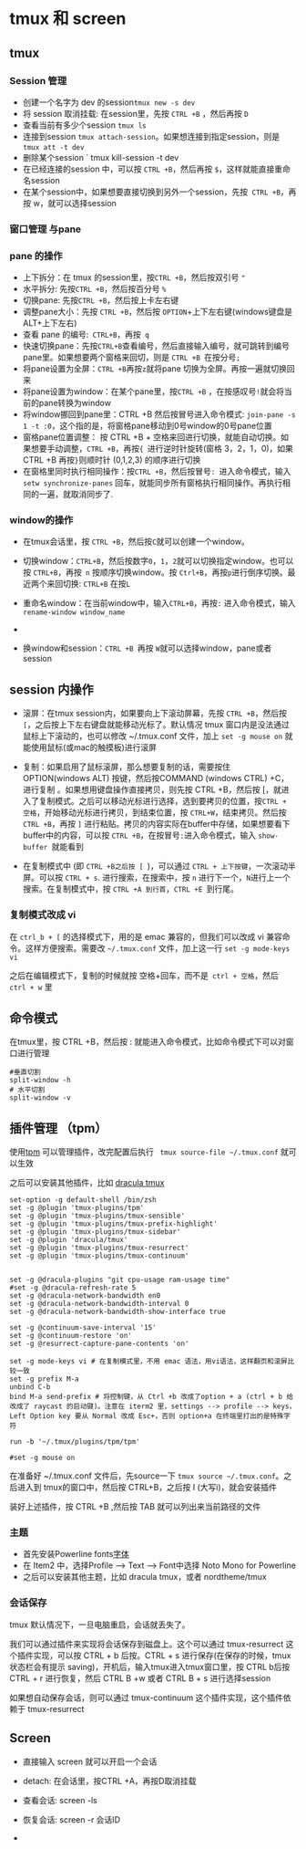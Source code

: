# tmux 和 screen

## tmux

### Session 管理

* 创建一个名字为 dev 的session` tmux new -s dev `
* 将 session 取消挂载: 在session里，先按 `CTRL +B` ，然后再按 `D`
* 查看当前有多少个session  `tmux ls `
* 连接到session ``` tmux attach-session ```。如果想连接到指定session，则是  `tmux att -t dev `
* 删除某个session ` tmux kill-session -t dev 
* 在已经连接的session 中，可以按 `CTRL +B`，然后再按 `$`，这样就能直接重命名session
* 在某个session中，如果想要直接切换到另外一个session，先按` CTRL +B`，再按 w，就可以选择session

### 窗口管理 与pane

### pane 的操作

* 上下拆分：在 tmux 的session里，按`CTRL +B`，然后按双引号 `"`
* 水平拆分: 先按`CTRL +B`，然后按百分号 `%`
* 切换pane: 先按`CTRL +B`，然后按上卡左右键
* 调整pane大小：先按 `CTRL +B`，然后按 `OPTION`+上下左右键(windows键盘是ALT+上下左右)
* 查看 pane 的编号:` CTRL+B`，再按` q`
* 快速切换pane：先按`CTRL+B`查看编号，然后直接输入编号，就可跳转到编号pane里。如果想要两个窗格来回切，则是 `CTRL +B `在按分号`;`
* 将pane设置为全屏：`CTRL +B`再按` z `就将pane 切换为全屏。再按一遍就切换回来
* 将pane设置为window：在某个pane里，按`CTRL +B` ，在按感叹号` ! `就会将当前的pane转换为window
* 将window挪回到pane里：CTRL +B 然后按冒号进入命令模式: ```join-pane -s 1 -t :0```，这个指的是，将窗格pane移动到0号window的0号pane位置
* 窗格pane位置调整： 按 CTRL +B + 空格来回进行切换，就能自动切换。如果想要手动调整，`CTRL +B`，再按`{ `进行逆时针旋转(窗格 3，2，1，0)，如果 CTRL +B 再按` } `则顺时针 (0,1,2,3) 的顺序进行切换
* 在窗格里同时执行相同操作：按`CTRL +B`，然后按冒号`: `进入命令模式，输入 ```setw synchronize-panes``` 回车，就能同步所有窗格执行相同操作。再执行相同的一遍，就取消同步了.

### window的操作

* 在tmux会话里，按 `CTRL +B`，然后按`C`就可以创建一个window。
* 切换window：`CTRL+B`，然后按数字`0`，`1`，`2`就可以切换指定window。也可以按 `CTRL+B`，再按` n` 按顺序切换window。按 `Ctrl+B`，再按`p`进行倒序切换。最近两个来回切换: `CTRL+B` 在按`L`
* 重命名window：在当前window中，输入`CTRL+B`，再按`:` 进入命令模式，输入``` rename-window window_name ``` 
* 

* 换window和session：`CTRL +B `再按 `W`就可以选择window，pane或者session

## session 内操作

* 滚屏：在tmux session内，如果要向上下滚动屏幕，先按 `CTRL +B`，然后按 `[`，之后按上下左右键盘就能移动光标了。默认情况 tmux 窗口内是没法通过鼠标上下滚动的，也可以修改 ~/.tmux.conf 文件，加上 ``` set -g mouse on ``` 就能使用鼠标(或mac的触摸板)进行滚屏

* 复制：如果启用了鼠标滚屏，那么想要复制的话，需要按住 OPTION(windows ALT) 按键，然后按COMMAND (windows CTRL) +C，进行复制 。如果想用键盘操作直接拷贝，则先按 CTRL +B，然后按 \[，就进入了复制模式。之后可以移动光标进行选择，选到要拷贝的位置，按`CTRL + 空格`，开始移动光标进行拷贝，到结束位置，按 `CTRL+W`，结束拷贝。然后按 `CTRL +B`，再按 `]` 进行粘贴。拷贝的内容实际在buffer中存储，如果想要看下buffer中的内容，可以按 `CTRL +B`，在按冒号` : `进入命令模式，输入 `show-buffer `就能看到

* 在复制模式中 (即 `CTRL +B之后按 [ `)，可以通过 `CTRL + 上下按键`，一次滚动半屏。可以按 `CTRL + s`. 进行搜索，在搜索中，按 `n` 进行下一个，`N`进行上一个搜索。在复制模式中，按 `CTRL +A 到行首`，`CTRL +E `到行尾。

### 复制模式改成 vi

在 `ctrl_b + [` 的选择模式下，用的是 emac 兼容的，但我们可以改成 vi 兼容命令。这样方便搜索。需要改 `~/.tmux.conf` 文件，加上这一行
`set -g mode-keys vi`

之后在编辑模式下，复制的时候就按 空格+回车，而不是` ctrl + 空格`，然后 `ctrl + w` 里

  

## 命令模式

在tmux里，按 CTRL +B，然后按 : 就能进入命令模式，比如命令模式下可以对窗口进行管理

```
#垂直切割
split-window -h
# 水平切割
split-window -v
```

 



## 插件管理 （tpm）

使用[tpm](https://github.com/tmux-plugins/tpm) 可以管理插件，改完配置后执行 ` tmux source-file ~/.tmux.conf` 就可以生效

之后可以安装其他插件，比如 [dracula tmux](https://draculatheme.com/tmux)

```shell
set-option -g default-shell /bin/zsh
set -g @plugin 'tmux-plugins/tpm'
set -g @plugin 'tmux-plugins/tmux-sensible'
set -g @plugin 'tmux-plugins/tmux-prefix-highlight'
set -g @plugin 'tmux-plugins/tmux-sidebar'
set -g @plugin 'dracula/tmux'
set -g @plugin 'tmux-plugins/tmux-resurrect'
set -g @plugin 'tmux-plugins/tmux-continuum'


set -g @dracula-plugins "git cpu-usage ram-usage time"
#set -g @dracula-refresh-rate 5
set -g @dracula-network-bandwidth en0
set -g @dracula-network-bandwidth-interval 0
set -g @dracula-network-bandwidth-show-interface true

set -g @continuum-save-interval '15'
set -g @continuum-restore 'on'
set -g @resurrect-capture-pane-contents 'on'

set -g mode-keys vi # 在复制模式里，不用 emac 语法，用vi语法，这样翻页和滚屏比较一致
set -g prefix M-a
unbind C-b
bind M-a send-prefix # 将控制键，从 Ctrl +b 改成了option + a (ctrl + b 给改成了 raycast 的启动键)。注意在 iterm2 里，settings --> profile --> keys，Left Option key 要从 Normal 改成 Esc+，否则 option+a 在终端里打出的是特殊字符

run -b '~/.tmux/plugins/tpm/tpm'

#set -g mouse on
```


在准备好 ~/.tmux.conf 文件后，先source一下 ``` tmux source ~/.tmux.conf ```。之后进入到 tmux的窗口中，然后按 CTRL+B，之后按 I (大写i)，就会安装插件

装好上述插件，按 CTRL +B ,然后按 TAB 就可以列出来当前路径的文件

### 主题

* 首先安装Powerline fonts[字体](https://github.com/powerline/fonts)
* 在 Item2 中，选择Profile --> Text --> Font中选择 Noto Mono for Powerline
* 之后可以安装其他主题，比如 dracula tmux，或者 nordtheme/tmux

### 会话保存

tmux 默认情况下，一旦电脑重启，会话就丢失了。

我们可以通过插件来实现将会话保存到磁盘上。这个可以通过 tmux-resurrect 这个插件实现，可以按 CTRL + b 后按。CTRL + s 进行保存(在保存的时候，tmux状态栏会有提示 saving)，开机后，输入tmux进入tmux窗口里，按 CTRL b后按 CTRL + r  进行恢复，然后 CTRL B +w 或者 CTRL B + s 进行选择session

如果想自动保存会话，则可以通过 tmux-continuum 这个插件实现，这个插件依赖于 tmux-resurrect





## Screen

* 直接输入 screen 就可以开启一个会话

* detach: 在会话里，按CTRL +A，再按D取消挂载
* 查看会话: screen -ls
* 恢复会话: screen -r 会话ID
* 